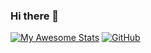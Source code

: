### Hi there 👋
[![My Awesome Stats](https://awesome-github-stats.azurewebsites.net/user-stats/ATN35?cardType=github&theme=blue-green&preferLogin=false&Text=1EFF29&Title=1EFF29&Background=000000&Border=1EFF29&Ring=1EFF2950)](https://git.io/awesome-stats-card)
[![GitHub](https://img.shields.io/badge/github-%2324292e.svg?&style=for-the-badge&logo=github&logoColor=white)](https://github.com/ATN35)
